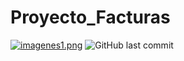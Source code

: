 # Proyecto_Facturas

[![imagenes1.png](https://i.postimg.cc/fy8Mc49G/imagenes1.png)](https://postimg.cc/kRtrCpws)
![GitHub last commit](https://img.shields.io/github/last-commit/jgranados4/Proyecto_Facturas?style=plastic)